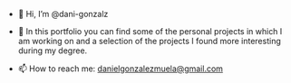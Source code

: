 - 👋 Hi, I’m @dani-gonzalz

- 👀 In this portfolio you can find some of the personal projects in which I am working on and a selection of the projects I found more interesting during my degree.

- 📫 How to reach me: danielgonzalezmuela@gmail.com

